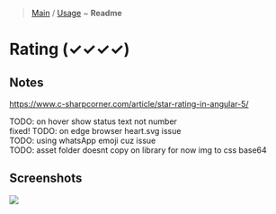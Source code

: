 > [Main](../../../readme.md) / [Usage](usage.md) ~ **Readme**

# Rating (✓✓✓✓)
  
## Notes
https://www.c-sharpcorner.com/article/star-rating-in-angular-5/

TODO: on hover show status text not number  
fixed! TODO: on edge browser heart.svg issue  
TODO: using whatsApp emoji cuz issue  
TODO: asset folder doesnt copy on library for now img to css base64  
 
## Screenshots
![](https://github.com/krsln/NgLootBox/raw/master/loot-box/Libs/Rating/Screenshots/Rating.png)

